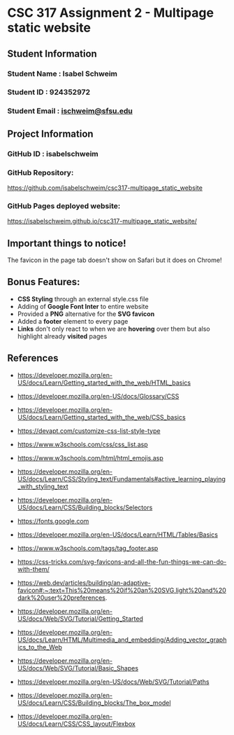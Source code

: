 # CSC 317 Assignment 2 - Multipage static website

## Student Information

### Student Name  : Isabel Schweim

### Student ID    : 924352972

### Student Email : ischweim@sfsu.edu

## Project Information

### GitHub ID     : isabelschweim

### GitHub Repository: 
https://github.com/isabelschweim/csc317-multipage_static_website

### GitHub Pages deployed website: 
https://isabelschweim.github.io/csc317-multipage_static_website/

## Important things to notice!
The favicon in the page tab doesn't show on Safari but it does on Chrome!

## Bonus Features:
- <b>CSS Styling</b> through an external style.css file
- Adding of <b>Google Font Inter</b> to entire website
- Provided a <b>PNG</b> alternative for the <b>SVG favicon</b>
- Added a <b>footer</b> element to every page
- <b>Links</b> don't only react to when we are <b>hovering</b> over them but also highlight already <b>visited</b> pages

## References

- https://developer.mozilla.org/en-US/docs/Learn/Getting_started_with_the_web/HTML_basics
- https://developer.mozilla.org/en-US/docs/Glossary/CSS
- https://developer.mozilla.org/en-US/docs/Learn/Getting_started_with_the_web/CSS_basics
- https://devapt.com/customize-css-list-style-type
- https://www.w3schools.com/css/css_list.asp
- https://www.w3schools.com/html/html_emojis.asp
- https://developer.mozilla.org/en-US/docs/Learn/CSS/Styling_text/Fundamentals#active_learning_playing_with_styling_text
- https://developer.mozilla.org/en-US/docs/Learn/CSS/Building_blocks/Selectors
- https://fonts.google.com
- https://developer.mozilla.org/en-US/docs/Learn/HTML/Tables/Basics
- https://www.w3schools.com/tags/tag_footer.asp
- https://css-tricks.com/svg-favicons-and-all-the-fun-things-we-can-do-with-them/
- https://web.dev/articles/building/an-adaptive-favicon#:~:text=This%20means%20if%20an%20SVG,light%20and%20dark%20user%20preferences.
- https://developer.mozilla.org/en-US/docs/Web/SVG/Tutorial/Getting_Started
- https://developer.mozilla.org/en-US/docs/Learn/HTML/Multimedia_and_embedding/Adding_vector_graphics_to_the_Web
- https://developer.mozilla.org/en-US/docs/Web/SVG/Tutorial/Basic_Shapes
- https://developer.mozilla.org/en-US/docs/Web/SVG/Tutorial/Paths


- https://developer.mozilla.org/en-US/docs/Learn/CSS/Building_blocks/The_box_model
- https://developer.mozilla.org/en-US/docs/Learn/CSS/CSS_layout/Flexbox
